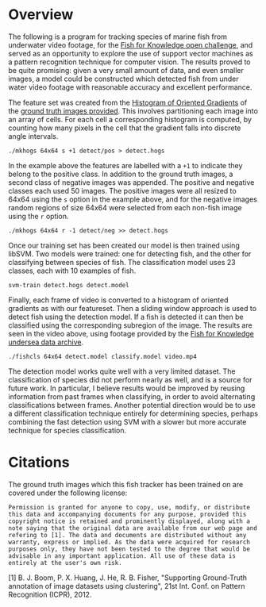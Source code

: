 # Overview

The following is a program for tracking species of marine fish from underwater video footage, for the [Fish for Knowledge open challenge](), and served as an opportunity to explore the use of support vector machines as a pattern recognition technique for computer vision. The results proved to be quite promising: given a very small amount of data, and even smaller images, a model could be constructed which detected fish from under water video footage with reasonable accuracy and excellent performance.

The feature set was created from the [Histogram of Oriented Gradients](https://en.wikipedia.org/wiki/Histogram_of_oriented_gradients) of the [ground truth images provided](https://homepages.inf.ed.ac.uk/rbf/Fish4Knowledge/GROUNDTRUTH/RECOG/). This involves partitioning each image into an array of cells. For each cell a corresponding histogram is computed, by counting how many pixels in the cell that the gradient falls into discrete angle intervals.

    ./mkhogs 64x64 s +1 detect/pos > detect.hogs

In the example above the features are labelled with a `+1` to indicate they belong to the positive class. In addition to the ground truth images, a second class of negative images was appended. The positive and negative classes each used 50 images. The positive images were all resized to 64x64 using the `s` option in the example above, and for the negative images random regions of size 64x64 were selected from each non-fish image using the `r` option.

    ./mkhogs 64x64 r -1 detect/neg >> detect.hogs
    
Once our training set has been created our model is then trained using libSVM. Two models were trained: one for detecting fish, and the other for classifying between species of fish. The classification model uses 23 classes, each with 10 examples of fish.

    svm-train detect.hogs detect.model

Finally, each frame of video is converted to a histogram of oriented gradients as with our featureset. Then a sliding window approach is used to detect fish using the detection model. If a fish is detected it can then be classified using the corresponding subregion of the image. The results are seen in the video above, using footage provided by the [Fish for Knowledge undersea data archive](https://homepages.inf.ed.ac.uk/rbf/Fish4Knowledge/resources.htm).

    ./fishcls 64x64 detect.model classify.model video.mp4

The detection model works quite well with a very limited dataset. The classification of species did not perform nearly as well, and is a source for future work. In particular, I believe results would be improved by reusing information from past frames when classifying, in order to avoid alternating classifications between frames. Another potential direction would be to use a different classification technique entirely for determining species, perhaps combining the fast detection using SVM with a slower but more accurate technique for species classification.

# Citations

The ground truth images which this fish tracker has been trained on are covered under the following license:

    Permission is granted for anyone to copy, use, modify, or distribute this data and accompanying documents for any purpose, provided this copyright notice is retained and prominently displayed, along with a note saying that the original data are available from our web page and refering to [1]. The data and documents are distributed without any warranty, express or implied. As the data were acquired for research purposes only, they have not been tested to the degree that would be advisable in any important application. All use of these data is entirely at the user's own risk.

[1] B. J. Boom, P. X. Huang, J. He, R. B. Fisher, "Supporting Ground-Truth annotation of image datasets using clustering", 21st Int. Conf. on Pattern Recognition (ICPR), 2012.